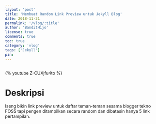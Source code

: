 ```yaml
---
layout: 'post'
title: 'Membuat Random Link Preview untuk Jekyll Blog'
date: 2018-11-21
permalink: '/vlog/:title'
author: 'BanditHijo'
license: true
comments: true
toc: true
category: 'vlog'
tags: ['Jekyll']
pin:
---
```


<div style="margin-top:30px;"></div>

{% youtube Z-CUXjfu4to %}

# Deskripsi

Iseng bikin link preview untuk daftar teman-teman sesama blogger tekno FOSS tapi pengen ditampilkan secara random dan dibatasin hanya 5 link pertampilan.
